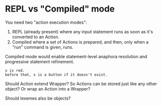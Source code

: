 # REPL vs "Compiled" mode

You need two "action execution modes":

1. REPL (already present) where any input statement runs as soon as it's converted to an Action. 
1. Compiled where a set of Actions is prepared, and then, only when a "run" command is given, runs.

Compiled mode would enable statement-level anaphora resolution and progressive statement refinement.

```
x is red.
before that, x is a button if it doesn't exist.
```


Should Action extend Wrapper? So Actions can be stored just like any other object? Or wrap an Action into a Wrapper?

Should lexemes also be objects?
